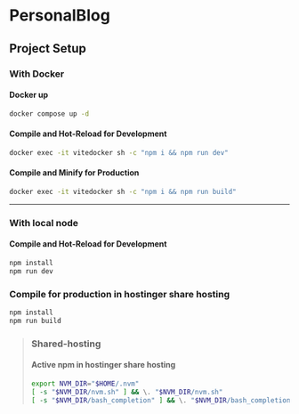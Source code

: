 # **PersonalBlog**

## Project Setup

### With Docker

#### Docker up

```sh
docker compose up -d
```

#### Compile and Hot-Reload for Development

```sh
docker exec -it vitedocker sh -c "npm i && npm run dev"
```

#### Compile and Minify for Production

```sh
docker exec -it vitedocker sh -c "npm i && npm run build"
```
---
### With local node

#### Compile and Hot-Reload for Development
``` sh
npm install
npm run dev
```

### Compile for production in hostinger share hosting

``` sh 
npm install
npm run build
```

>### Shared-hosting
>#### Active npm in hostinger share hosting
>
>```sh
>export NVM_DIR="$HOME/.nvm"
>[ -s "$NVM_DIR/nvm.sh" ] && \. "$NVM_DIR/nvm.sh"
>[ -s "$NVM_DIR/bash_completion" ] && \. "$NVM_DIR/bash_completion"
>```